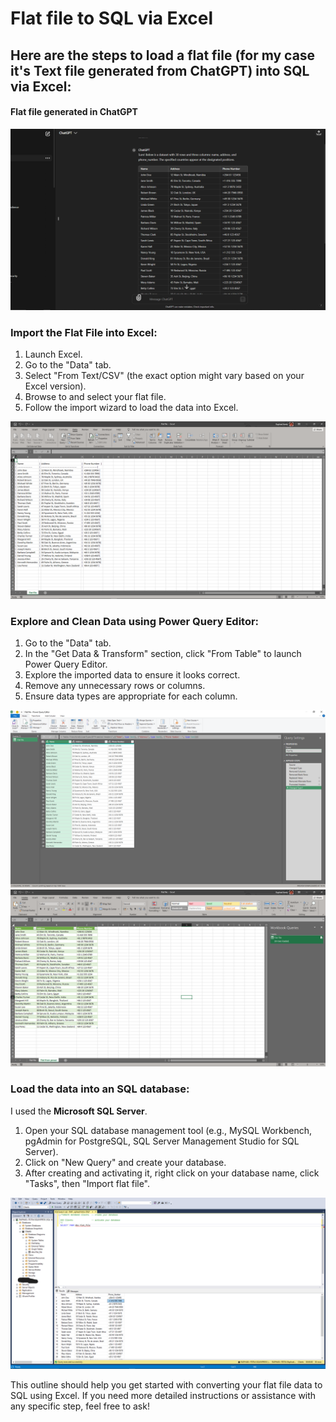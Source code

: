 # Flat file to SQL via Excel

## Here are the steps to load a flat file (for my case it's Text file generated from ChatGPT) into SQL via Excel:
#### Flat file generated in ChatGPT
![Flat file](images/flat_file.png)

### Import the Flat File into Excel:

1. Launch Excel.
2. Go to the "Data" tab.
3. Select "From Text/CSV" (the exact option might vary based on your Excel version).
4. Browse to and select your flat file.
5. Follow the import wizard to load the data into Excel.

![imported file](images/import.png)
   
### Explore and Clean Data using Power Query Editor:

1. Go to the "Data" tab.
2. In the "Get Data & Transform" section, click "From Table" to launch Power Query Editor.
3. Explore the imported data to ensure it looks correct.
4. Remove any unnecessary rows or columns.
5. Ensure data types are appropriate for each column.

![power query](images/power_query.png)
![Transformed file](images/transformed.png)
   
### Load the data into an SQL database:
I used the **Microsoft SQL Server**.

1. Open your SQL database management tool (e.g., MySQL Workbench, pgAdmin for PostgreSQL, SQL Server Management Studio for SQL Server). 
2. Click on "New Query" and create your database.
3. After creating and activating it, right click on your database name, click "Tasks", then "Import flat file".

![SQL Outcome](images/SQL.png)

This outline should help you get started with converting your flat file data to SQL using Excel. If you need more detailed instructions or assistance with any specific step, feel free to ask!
